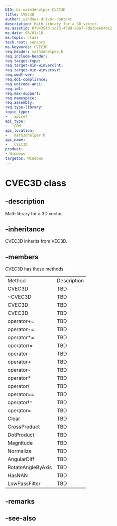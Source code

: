 ```yaml
---
UID: NL:math3dhelper.CVEC3D
title: CVEC3D
author: windows-driver-content
description: Math library for a 3D vector.
ms.assetid: 079435fd-1d13-439d-80a7-7da3bee046c2
ms.date: 08/01/18
ms.topic: class
tech.root: sensors
ms.keywords: CVEC3D
req.header: math3dhelper.h
req.include-header:
req.target-type:
req.target-min-winverclnt:
req.target-min-winversvr:
req.umdf-ver:
req.ddi-compliance:
req.unicode-ansi:
req.idl:
req.max-support:
req.namespace:
req.assembly:
req.type-library: 
topic_type: 
-	apiref
api_type: 
-	COM
api_location: 
-	math3dhelper.h
api_name: 
-	CVEC3D
product: 
- Windows
targetos: Windows
---
```


# CVEC3D class

## -description

Math library for a 3D vector.


## -inheritance
CVEC3D inherits from VEC3D. 
## -members

<p>CVEC3D has these methods.</p>
<table>
	<tr>
		<td>Method</td>
		<td>Description</td>
	</tr>
	<tr>
		<td>CVEC3D</td>
		<td>TBD</td>
	</tr>
	<tr>
		<td>~CVEC3D</td>
		<td>TBD</td>
	</tr>
	<tr>
		<td>CVEC3D</td>
		<td>TBD</td>
	</tr>
	<tr>
		<td>CVEC3D</td>
		<td>TBD</td>
	</tr>
	<tr>
		<td>operator+=</td>
		<td>TBD</td>
	</tr>
	<tr>
		<td>operator-=</td>
		<td>TBD</td>
	</tr>
	<tr>
		<td>operator*=</td>
		<td>TBD</td>
	</tr>
	<tr>
		<td>operator/=</td>
		<td>TBD</td>
	</tr>
	<tr>
		<td>operator-</td>
		<td>TBD</td>
	</tr>
	<tr>
		<td>operator+</td>
		<td>TBD</td>
	</tr>
	<tr>
		<td>operator-</td>
		<td>TBD</td>
	</tr>
	<tr>
		<td>operator*</td>
		<td>TBD</td>
	</tr>
	<tr>
		<td>operator/</td>
		<td>TBD</td>
	</tr>
	<tr>
		<td>operator==</td>
		<td>TBD</td>
	</tr>
	<tr>
		<td>operator!=</td>
		<td>TBD</td>
	</tr>
	<tr>
		<td>operator=</td>
		<td>TBD</td>
	</tr>
	<tr>
		<td>Clear</td>
		<td>TBD</td>
	</tr>
	<tr>
		<td>CrossProduct</td>
		<td>TBD</td>
	</tr>
	<tr>
		<td>DotProduct</td>
		<td>TBD</td>
	</tr>
	<tr>
		<td>Magnitude</td>
		<td>TBD</td>
	</tr>
	<tr>
		<td>Normalize</td>
		<td>TBD</td>
	</tr>
	<tr>
		<td>AngularDiff</td>
		<td>TBD</td>
	</tr>
	<tr>
		<td>RotateAngleByAxis</td>
		<td>TBD</td>
	</tr>
	<tr>
		<td>HasNAN</td>
		<td>TBD</td>
	</tr>
	<tr>
		<td>LowPassFilter</td>
		<td>TBD</td>
	</tr>
</table>

## -remarks

## -see-also
